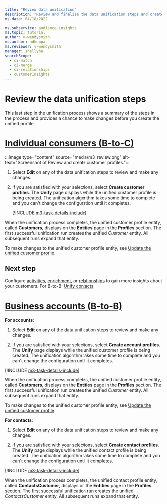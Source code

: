 ```yaml
---
title: "Review data unification"
description: "Review and finalize the data unification steps and create unified customer profiles."
ms.date: 04/18/2022

ms.subservice: audience-insights
ms.topic: tutorial
author: v-wendysmith
ms.author: adkuppa
ms.reviewer: v-wendysmith
manager: shellyha
searchScope: 
  - ci-match
  - ci-merge
  - ci-relationships
  - customerInsights
---
```


# Review the data unification steps

This last step in the unification process shows a summary of the steps in the process and provides a chance to make changes before you create the unified profile.


# [Individual consumers (B-to-C)](#tab/b2c)

:::image type="content" source="media/m3_review.png" alt-text="Screenshot of Review and create customer profiles.":::

1. Select **Edit** on any of the data unification steps to review and make any changes.

1. If you are satisfied with your selections, select **Create customer profiles**. The **Unify** page displays while the unified customer profile is being created. The unification algorithm takes some time to complete and you can't change the configuration until it completes.

   [!INCLUDE [m3-task-details-include](../includes/m3-task-details.md)]

When the unification process completes, the unified customer profile entity, called **Customers**, displays on the **Entities** page in the **Profiles** section. The first successful unification run creates the unified *Customer* entity. All subsequent runs expand that entity.

To make changes to the unified customer profile entity, see [Update the unified customer profile](data-unification-update.md).

## Next step

Configure [activities](activities.md), [enrichment](enrichment-hub.md), or [relationships](relationships.md) to gain more insights about your customers.
For B-to-B: [Unify contacts](data-unification-contacts.md)

# [Business accounts (B-to-B)](#tab/b2b)

**For accounts**:
   1. Select **Edit** on any of the data unification steps to review and make any changes.

   1. If you are satisfied with your selections, select **Create account profiles**. The **Unify** page displays while the unified customer profile is being created. The unification algorithm takes some time to complete and you can't change the configuration until it completes.

   [!INCLUDE [m3-task-details-include](../includes/m3-task-details.md)]

   When the unification process completes, the unified customer profile entity, called **Customers**, displays on the **Entities** page in the **Profiles** section. The first successful unification run creates the unified *Customer* entity. All subsequent runs expand that entity.

   To make changes to the unified customer profile entity, see [Update the unified customer profile](data-unification-update.md).

**For contacts**:
   1. Select **Edit** on any of the data unification steps to review and make any changes.

   1. If you are satisfied with your selections, select **Create contact profiles**. The **Unify** page displays while the unified contact profile is being created. The unification algorithm takes some time to complete and you can't change the configuration until it completes.

   [!INCLUDE [m3-task-details-include](../includes/m3-task-details.md)]

   When the unification process completes, the unified contact profile entity, called **ContactsCustomer**, displays on the **Entities** page in the **Profiles** section. The first successful unification run creates the unified *ContactsCustomer* entity. All subsequent runs expand that entity.

